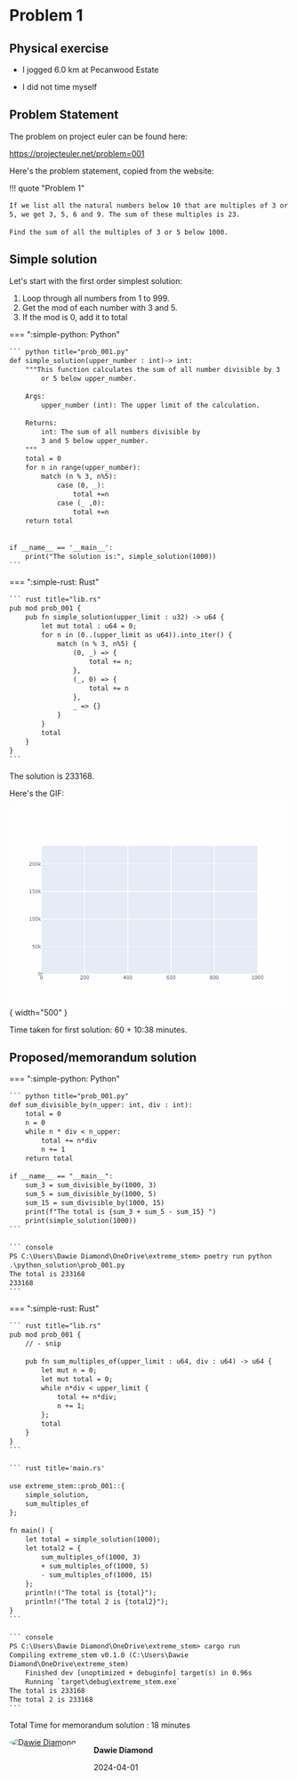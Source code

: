 # Problem 1

## Physical exercise

* I jogged 6.0 km at Pecanwood Estate 

* I did not time myself

## Problem Statement
The problem on project euler can be found here:

<a href="https://projecteuler.net/problem=001" target="_blank">https://projecteuler.net/problem=001</a>

Here's the problem statement, copied from the website:

!!! quote "Problem 1"

    If we list all the natural numbers below 10 that are multiples of 3 or 5, we get 3, 5, 6 and 9. The sum of these multiples is 23.

    Find the sum of all the multiples of 3 or 5 below 1000.


## Simple solution

Let's start with the first order simplest solution:

1.  Loop through all numbers from $1$ to $999$.
2.  Get the mod of each number with $3$ and $5$.
3.  If the mod is 0, add it to total


=== ":simple-python: Python"

    ``` python title="prob_001.py"
    def simple_solution(upper_number : int)-> int:
        """This function calculates the sum of all number divisible by 3 
            or 5 below upper_number.

        Args:
            upper_number (int): The upper limit of the calculation.

        Returns:
            int: The sum of all numbers divisible by 
            3 and 5 below upper_number.
        """
        total = 0
        for n in range(upper_number):
            match (n % 3, n%5):
                case (0, _):
                    total +=n
                case (_ ,0):
                    total +=n
        return total
    

    if __name__ == '__main__':
        print("The solution is:", simple_solution(1000))
    ```

=== ":simple-rust: Rust"

    ``` rust title="lib.rs"
    pub mod prob_001 {
        pub fn simple_solution(upper_limit : u32) -> u64 {
            let mut total : u64 = 0;
            for n in (0..(upper_limit as u64)).into_iter() {
                match (n % 3, n%5) {
                    (0, _) => {
                        total += n;
                    },
                    (_, 0) => {
                        total += n
                    },
                    _ => {}
                }
            }
            total
        }
    }
    ```

The solution is 233168.

Here's the GIF:

![GIF](prob_001.gif){ width="500" }

Time taken for first solution: 60 + 10:38 minutes.

## Proposed/memorandum solution
=== ":simple-python: Python"

    ``` python title="prob_001.py"
    def sum_divisible_by(n_upper: int, div : int):
        total = 0
        n = 0
        while n * div < n_upper:
            total += n*div
            n += 1
        return total

    if __name__ == "__main__":
        sum_3 = sum_divisible_by(1000, 3)
        sum_5 = sum_divisible_by(1000, 5)
        sum_15 = sum_divisible_by(1000, 15)
        print(f"The total is {sum_3 + sum_5 - sum_15} ")
        print(simple_solution(1000))
    ```

    ``` console
    PS C:\Users\Dawie Diamond\OneDrive\extreme_stem> poetry run python .\python_solution\prob_001.py
    The total is 233168 
    233168
    ```

=== ":simple-rust: Rust"

    ``` rust title="lib.rs"
    pub mod prob_001 {
        // - snip

        pub fn sum_multiples_of(upper_limit : u64, div : u64) -> u64 {
            let mut n = 0;
            let mut total = 0;
            while n*div < upper_limit {
                total += n*div;
                n += 1;
            };
            total
        }
    }
    ```

    ``` rust title='main.rs'

    use extreme_stem::prob_001::{
        simple_solution,
        sum_multiples_of
    };

    fn main() {
        let total = simple_solution(1000);
        let total2 = {
            sum_multiples_of(1000, 3) 
            + sum_multiples_of(1000, 5)
            - sum_multiples_of(1000, 15)
        };
        println!("The total is {total}");
        println!("The total 2 is {total2}");
    }
    ```

    ``` console
    PS C:\Users\Dawie Diamond\OneDrive\extreme_stem> cargo run      
    Compiling extreme_stem v0.1.0 (C:\Users\Dawie Diamond\OneDrive\extreme_stem)
        Finished dev [unoptimized + debuginfo] target(s) in 0.96s
        Running `target\debug\extreme_stem.exe`
    The total is 233168
    The total 2 is 233168
    ```

Total Time for memorandum solution : 18 minutes

<div style='display:flex'>
    <div>
        <a target="_blank" href="https://www.bladesight.com" class="" title="Dawie Diamond" style="border-radius:100%;"> 
            <img src="https://github.com/Bladesight.png?size=300" alt="Dawie Diamond" style="
            border-radius: 100%;
            width: 4.0rem;
        ">
        </a>
    </div>
    <div style='margin-left:2rem'>
        <p>
            <strong>Dawie Diamond</strong>
        </p>
        <p>
            2024-04-01
        </p>
    </div>
</div>